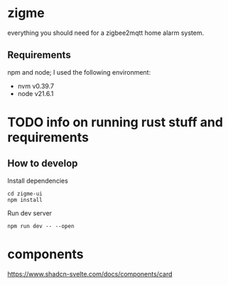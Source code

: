 # zigme
everything you should need for a zigbee2mqtt home alarm system.


## Requirements
npm and node; I used the following environment:
- nvm v0.39.7
- node v21.6.1


# TODO info on running rust stuff and requirements
## How to develop
Install dependencies
```
cd zigme-ui
npm install
```
Run dev server
```
npm run dev -- --open
```

# components
https://www.shadcn-svelte.com/docs/components/card